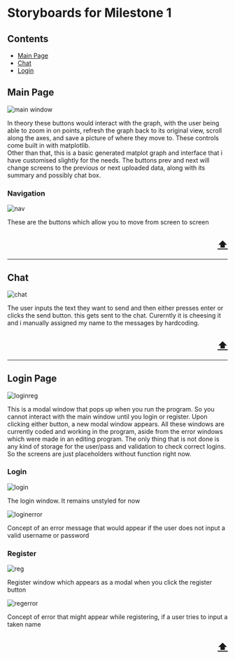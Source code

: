# Storyboards for Milestone 1

## Contents
- [Main Page](#main-page)  
- [Chat](#chat)  
- [Login](#login-page)  

## Main Page
![main window](https://raw.githubusercontent.com/d3aths/SDV602-Project/master/Milestone-1/storyboard/main%20window%20v3.png?token=AD26CGEZMXUMGZQ532TGFBTBHFZGG)

In theory these buttons would interact with the graph, with the user being able to zoom in on points, refresh the graph back to its original view, scroll along the axes, and save a picture of where they move to. These controls come built in with matplotlib.  
Other than that, this is a basic generated matplot graph and interface that i have customised slightly for the needs. The buttons prev and next will change screens to the previous or next uploaded data, along with its summary and possibly chat box.

### Navigation
![nav](https://raw.githubusercontent.com/d3aths/SDV602-Project/master/Milestone-1/storyboard/nav.png?token=AD26CGF64UG7GGWLR2JL3WDBHFZHY)

These are the buttons which allow you to move from screen to screen

<h2 align="right">
  
[⬆](#contents)

---

## Chat
![chat](https://raw.githubusercontent.com/d3aths/SDV602-Project/master/Milestone-1/storyboard/project%20chat.gif?token=AD26CGA6MQ56H3AF5DCXXWLBHFZJA)

The user inputs the text they want to send and then either presses enter or clicks the send button. this gets sent to the chat. Curerntly it is cheesing it and i manually assigned my name to the messages by hardcoding.

<h2 align="right">
  
[⬆](#contents)

---
  
## Login Page
![loginreg](https://raw.githubusercontent.com/d3aths/SDV602-Project/master/Milestone-1/storyboard/loginreg.png?token=AD26CGB2UIAYRYHEZB72UATBGFW2Y)
  
This is a modal window that pops up when you run the program. So you cannot interact with the main window until you login or register. Upon clicking either button, a new modal window appears. All these windows are currently coded and working in the program, aside from the error windows which were made in an editing program. The only thing that is not done is any kind of storage for the user/pass and validation to check correct logins. So the screens are just placeholders without function right now.

### Login
![login](https://raw.githubusercontent.com/d3aths/SDV602-Project/master/Milestone-1/storyboard/login.png?token=AD26CGDJNRA3JTWQ5LLFR33BGFW2M)

The login window. It remains unstyled for now
  
![loginerror](https://raw.githubusercontent.com/d3aths/SDV602-Project/master/Milestone-1/storyboard/loginfailed.png?token=AD26CGANOMRBUNHOPGCFH73BGFXH6)
 
Concept of an error message that would appear if the user does not input a valid username or password
  
### Register
![reg](https://raw.githubusercontent.com/d3aths/SDV602-Project/master/Milestone-1/storyboard/reg.png?token=AD26CGEHIB7NG37XXCNLNQ3BGFXKY)
  
Register window which appears as a modal when you click the register button
  
![regerror](https://raw.githubusercontent.com/d3aths/SDV602-Project/master/Milestone-1/storyboard/regfailed.png?token=AD26CGGRF4B2IFT7CBMSZGTBGFXNE)
  
Concept of error that might appear while registering, if a user tries to input a taken name
  
<h2 align="right">
  
[⬆](#contents)
  
